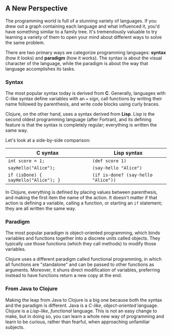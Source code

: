 ## A New Perspective

The programming world is full of a stunning variety of languages. If you drew out a graph containing each language and what influenced it, you'd have something similar to a family tree. It's tremendously valuable to try learning a variety of them to open your mind about different ways to solve the same problem.

There are two primary ways we categorize programming languages: **syntax** (how it looks) and **paradigm** (how it works). The syntax is about the visual character of the language, while the paradigm is about the way that language accomplishes its tasks.

### Syntax

The most popular syntax today is derived from **C**. Generally, languages with C-like syntax define variables with an `=` sign, call functions by writing their name followed by parenthesis, and write code blocks using curly braces.

Clojure, on the other hand, uses a syntax derived from **Lisp**. Lisp is the second oldest programming language (after Fortran), and its defining feature is that the syntax is completely regular; everything is written the same way.

Let's look at a side-by-side comparison:

| **C syntax**                         | **Lisp syntax**                     |
|--------------------------------------|-------------------------------------|
| `int score = 1;`                     | `(def score 1)`                     |
| `sayHello("Alice");`                 | `(say-hello "Alice")`               |
| `if (isDone) { sayHello("Alice"); }` | `(if is-done? (say-hello "Alice"))` |

In Clojure, everything is defined by placing values between parenthesis, and making the first item the name of the action. It doesn't matter if that action is defining a variable, calling a function, or starting an `if` statement; they are all written the same way.

### Paradigm

The most popular paradigm is object-oriented programming, which binds variables and functions together into a discrete units called objects. They typically use those functions (which they call methods) to modify those variables.

Clojure uses a different paradigm called functional programming, in which all functions are "standalone" and can be passed to other functions as arguments. Moreover, it shuns direct modification of variables, preferring instead to have functions return a new copy at the end.

### From Java to Clojure

Making the leap from Java to Clojure is a big one because both the syntax and the paradigm is different. Java is a *C-like*, *object-oriented* language. Clojure is a *Lisp-like*, *functional* language. This is not an easy change to make, but in doing so, you can learn a whole new way of programming and learn to be curious, rather than fearful, when approaching unfamiliar subjects.
